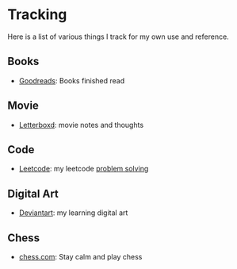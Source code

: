# Tracking
Here is a list of various things I track for my own use and reference.

## Books
+ [Goodreads](https://www.goodreads.com/user/show/40601906-ginny): Books finished read

## Movie
+ [Letterboxd](https://letterboxd.com/giinny9x/): movie notes and thoughts

## Code
+ [Leetcode](https://leetcode.com/dice196/): my leetcode [problem solving](https://github.com/giinnynguyen/LeetCode)

## Digital Art
+ [Deviantart](https://www.deviantart.com/excalibur3575): my learning digital art

## Chess
+ [chess.com](https://www.chess.com/member/prudentia3575): Stay calm and play chess
